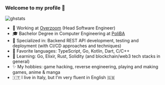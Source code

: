 ### Welcome to my profile 👋

![ghstats](https://github-readme-stats.vercel.app/api?username=giovanni-orciuolo&count_private=true&show_icons=true&theme=discord_old_blurple)

- 🏢 Working at [Overzoom](https://overzoom.it) (Head Software Engineer)
- :mortar_board: Bachelor Degree in Computer Engineering at [PoliBA](http://www.poliba.it/)
- 🎯 Specialized in: Backend REST API development, testing and deployment (with CI/CD approaches and techniques)
- 🚀 Favorite languages: TypeScript, Go, Kotlin, Dart, C/C++
- 🌱 Learning: Go, Elixir, Rust, Solidity (and blockchain/web3 tech stacks in general)
- ✨ My hobbies: game hacking, reverse engineering, playing and making games, anime & manga
- :it: I live in Italy, but I'm very fluent in English 🇬🇧

